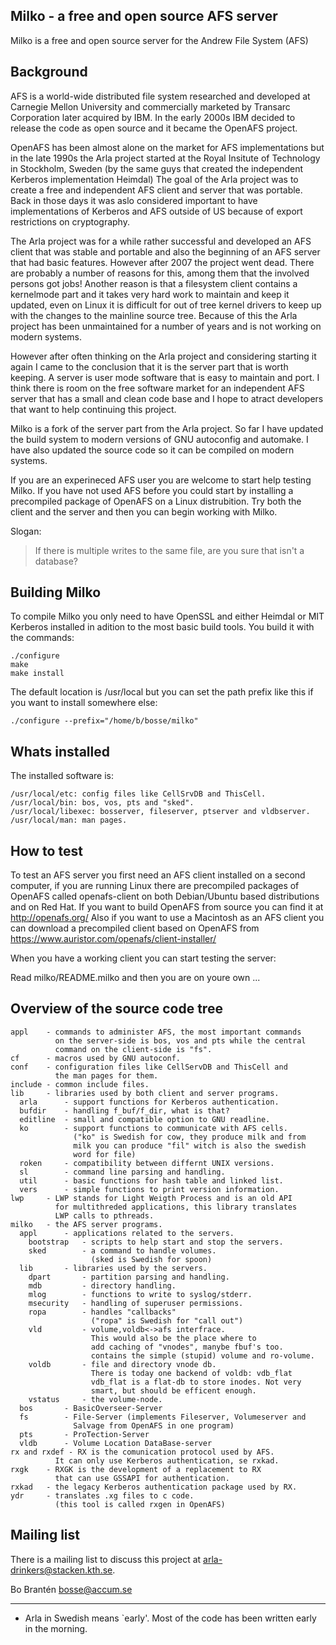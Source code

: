 
Milko - a free and open source AFS server
-----------------------------------------

Milko is a free and open source server for the Andrew File System (AFS)


Background
----------

AFS is a world-wide distributed file system researched and developed at
Carnegie Mellon University and commercially marketed by Transarc Corporation
later acquired by IBM. In the early 2000s IBM decided to release the code
as open source and it became the OpenAFS project.

OpenAFS has been almost alone on the market for AFS implementations but in
the late 1990s the Arla project started at the Royal Insitute of Technology
in Stockholm, Sweden (by the same guys that created the independent Kerberos
implementation Heimdal) The goal of the Arla project was to create a free
and independent AFS client and server that was portable. Back in those days
it was aslo considered important to have implementations of Kerberos and
AFS outside of US because of export restrictions on cryptography.

The Arla project was for a while rather successful and developed an AFS
client that was stable and portable and also the beginning of an AFS
server that had basic features. However after 2007 the project went dead.
There are probably a number of reasons for this, among them that the
involved persons got jobs! Another reason is that a filesystem client
contains a kernelmode part and it takes very hard work to maintain and
keep it updated, even on Linux it is difficult for out of tree kernel
drivers to keep up with the changes to the mainline source tree. Because
of this the Arla project has been unmaintained for a number of years and
is not working on modern systems.

However after often thinking on the Arla project and considering starting
it again I came to the conclusion that it is the server part that is worth
keeping. A server is user mode software that is easy to maintain and port.
I think there is room on the free software market for an independent AFS
server that has a small and clean code base and I hope to atract developers
that want to help continuing this project.

Milko is a fork of the server part from the Arla project. So far I have
updated the build system to modern versions of GNU autoconfig and automake.
I have also updated the source code so it can be compiled on modern systems.

If you are an experineced AFS user you are welcome to start help testing
Milko. If you have not used AFS before you could start by installing a
precompiled package of OpenAFS on a Linux distrubition. Try both the client
and the server and then you can begin working with Milko.

Slogan:
> If there is multiple writes to the same file, are you sure that isn't a database?


Building Milko
--------------

To compile Milko you only need to have OpenSSL and either Heimdal or MIT
Kerberos installed in adition to the most basic build tools.
You build it with the commands:
```
./configure
make
make install
```
The default location is /usr/local but you can set the path prefix like this
if you want to install somewhere else:
```
./configure --prefix="/home/b/bosse/milko"
```


Whats installed
---------------

The installed software is:
```
/usr/local/etc: config files like CellSrvDB and ThisCell.
/usr/local/bin: bos, vos, pts and "sked".
/usr/local/libexec: bosserver, fileserver, ptserver and vldbserver.
/usr/local/man: man pages.
```


How to test
-----------

To test an AFS server you first need an AFS client installed on a second
computer, if you are running Linux there are precompiled packages of
OpenAFS called openafs-client on both Debian/Ubuntu based distributions
and on Red Hat. If you want to build OpenAFS from source you can find it
at http://openafs.org/ Also if you want to use a Macintosh as an AFS
client you can download a precompiled client based on OpenAFS from
https://www.auristor.com/openafs/client-installer/

When you have a working client you can start testing the server:

Read milko/README.milko and then you are on youre own ...


Overview of the source code tree
--------------------------------

```
appl    - commands to administer AFS, the most important commands
          on the server-side is bos, vos and pts while the central
          command on the client-side is "fs".
cf      - macros used by GNU autoconf.
conf    - configuration files like CellServDB and ThisCell and
          the man pages for them.
include - common include files.
lib 	- libraries used by both client and server programs.
  arla      - support functions for Kerberos authentication.
  bufdir    - handling f_buf/f_dir, what is that?
  editline  - small and compatible option to GNU readline.
  ko        - support functions to communicate with AFS cells.
              ("ko" is Swedish for cow, they produce milk and from
              milk you can produce "fil" witch is also the swedish
              word for file)
  roken     - compatibility between differnt UNIX versions.
  sl        - command line parsing and handling.
  util      - basic functions for hash table and linked list.
  vers      - simple functions to print version information.
lwp     - LWP stands for Light Weigth Process and is an old API
          for multithreded applications, this library translates
          LWP calls to pthreads.
milko   - the AFS server programs.
  appl      - applications related to the servers.
    bootstrap   - scripts to help start and stop the servers.
    sked        - a command to handle volumes.
                  (sked is Swedish for spoon)
  lib       - libraries used by the servers.
    dpart       - partition parsing and handling.
    mdb         - directory handling.
    mlog        - functions to write to syslog/stderr.
    msecurity   - handling of superuser permissions.
    ropa        - handles "callbacks"
                  ("ropa" is Swedish for "call out")
    vld         - volume,voldb<->afs interfrace.
                  This would also be the place where to
                  add caching of "vnodes", manybe fbuf's too.
                  contains the simple (stupid) volume and ro-volume.
    voldb       - file and directory vnode db.
                  There is today one backend of voldb: vdb_flat
                  vdb_flat is a flat-db to store inodes. Not very
                  smart, but should be efficent enough.
    vstatus     - the volume-node.
  bos       - BasicOverseer-Server
  fs        - File-Server (implements Fileserver, Volumeserver and
              Salvage from OpenAFS in one program)
  pts       - ProTection-Server
  vldb      - Volume Location DataBase-server
rx and rxdef - RX is the comunication protocol used by AFS.
          It can only use Kerberos authentication, se rxkad.
rxgk    - RXGK is the development of a replacement to RX
          that can use GSSAPI for authentication.
rxkad   - the legacy Kerberos authentication package used by RX.
ydr     - translates .xg files to c code.
          (this tool is called rxgen in OpenAFS)
```


Mailing list
------------

There is a mailing list to discuss this project at arla-drinkers@stacken.kth.se.


Bo Brantén
bosse@accum.se
___________________________________________________________________
- Arla in Swedish means `early'.  Most of the code has been written
early in the morning.
